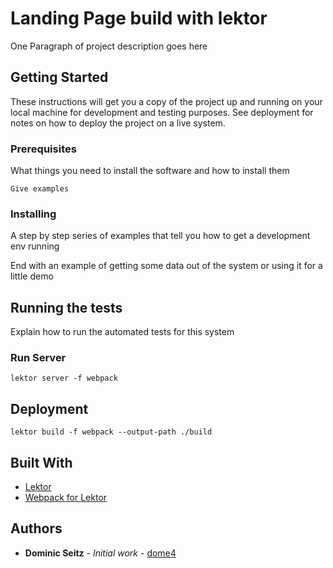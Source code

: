 # Landing Page build with lektor

One Paragraph of project description goes here

## Getting Started

These instructions will get you a copy of the project up and running on your local machine for development and testing purposes. See deployment for notes on how to deploy the project on a live system.

### Prerequisites

What things you need to install the software and how to install them

```
Give examples
```

### Installing

A step by step series of examples that tell you how to get a development env running

End with an example of getting some data out of the system or using it for a little demo

## Running the tests

Explain how to run the automated tests for this system

### Run Server

`lektor server -f webpack`

## Deployment

`lektor build -f webpack --output-path ./build`

## Built With

- [Lektor](https://github.com/lektor/lektor)
- [Webpack for Lektor](https://github.com/lektor/lektor-webpack-support)

## Authors

- **Dominic Seitz** - _Initial work_ - [dome4](https://github.com/dome4)
